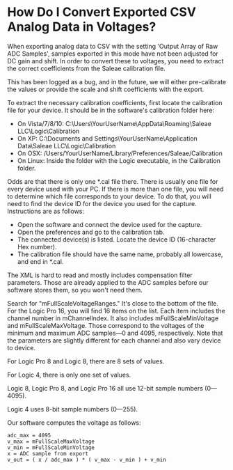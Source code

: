 # How Do I Convert Exported CSV Analog Data in Voltages?



When exporting analog data to CSV with the setting 'Output Array of Raw ADC Samples', samples exported in this mode have not been adjusted for DC gain and shift. In order to convert these to voltages, you need to extract the correct coefficients from the Saleae calibration file.

This has been logged as a bug, and in the future, we will either pre-calibrate the values or provide the scale and shift coefficients with the export.

To extract the necessary calibration coefficients, first locate the calibration file for your device. It should be in the software's calibration folder here:

* On Vista/7/8/10: C:\Users\YourUserName\AppData\Roaming\Saleae LLC\Logic\Calibration
* On XP: C:\Documents and Settings\YourUserName\Application Data\Saleae LLC\Logic\Calibration
* On OSX: /Users/YourUserName/Library/Preferences/Saleae/Calibration
* On Linux: Inside the folder with the Logic executable, in the Calibration folder.

Odds are that there is only one \*.cal file there. There is usually one file for every device used with your PC. If there is more than one file, you will need to determine which file corresponds to your device. To do that, you will need to find the device ID for the device you used for the capture. Instructions are as follows:

* Open the software and connect the device used for the capture.
* Open the preferences and go to the calibration tab.
* The connected device\(s\) is listed. Locate the device ID \(16-character Hex number\).
* The calibration file should have the same name, probably all lowercase, and end in \*.cal.

The XML is hard to read and mostly includes compensation filter parameters. Those are already applied to the ADC samples before our software stores them, so you won't need them.

Search for "mFullScaleVoltageRanges." It's close to the bottom of the file. For the Logic Pro 16, you will find 16 items on the list. Each item includes the channel number in mChannelIndex. It also includes mFullScaleMinVoltage and mFullScaleMaxVoltage. Those correspond to the voltages of the minimum and maximum ADC samples—0 and 4095, respectively. Note that the parameters are slightly different for each channel and also vary device to device.

For Logic Pro 8 and Logic 8, there are 8 sets of values.

For Logic 4, there is only one set of values.

Logic 8, Logic Pro 8, and Logic Pro 16 all use 12-bit sample numbers \(0—4095\).

Logic 4 uses 8-bit sample numbers \(0—255\).

Our software computes the voltage as follows:

```text
adc_max = 4095
v_max = mFullScaleMaxVoltage
v_min = mFullScaleMinVoltage 
x = ADC sample from export
v_out = ( x / adc_max ) * ( v_max - v_min ) + v_min
```

